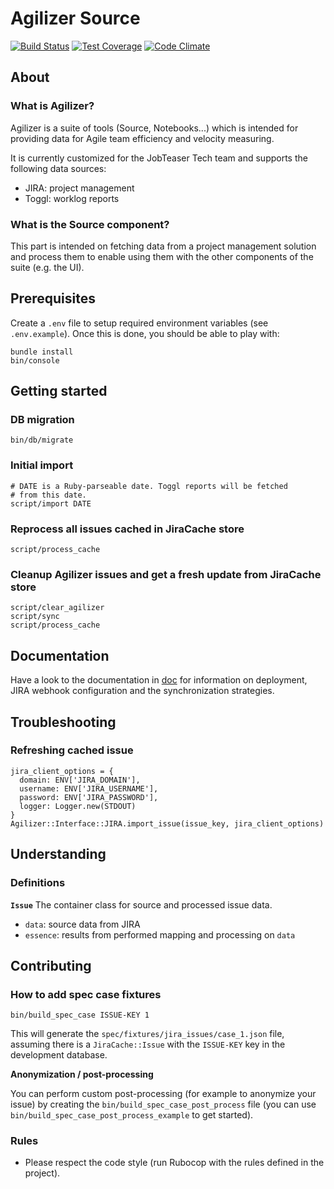 # Agilizer Source

[![Build Status](https://travis-ci.org/jobteaser/agilizer_source.svg?branch=master)](https://travis-ci.org/jobteaser/agilizer_source)
[![Test Coverage](https://codeclimate.com/repos/58cd572875a7ea0451000451/badges/9fbf2df5b14046b201be/coverage.svg)](https://codeclimate.com/repos/58cd572875a7ea0451000451/coverage)
[![Code Climate](https://codeclimate.com/repos/58cd572875a7ea0451000451/badges/9fbf2df5b14046b201be/gpa.svg)](https://codeclimate.com/repos/58cd572875a7ea0451000451/feed)

## About

### What is Agilizer?

Agilizer is a suite of tools (Source, Notebooks...) which is intended for
providing data for Agile team efficiency and velocity measuring.

It is currently customized for the JobTeaser Tech team and supports the
following data sources:

- JIRA: project management
- Toggl: worklog reports

### What is the Source component?

This part is intended on fetching data from a project management solution 
and process them to enable using them with the other components of the suite 
(e.g. the UI).

## Prerequisites

Create a `.env` file to setup required environment variables (see `.env.example`). 
Once this is done, you should be able to play with:

```
bundle install
bin/console
```

## Getting started

### DB migration

```
bin/db/migrate
```

### Initial import

```
# DATE is a Ruby-parseable date. Toggl reports will be fetched
# from this date.
script/import DATE
```

### Reprocess all issues cached in JiraCache store

```
script/process_cache
```

### Cleanup Agilizer issues and get a fresh update from JiraCache store

```
script/clear_agilizer
script/sync
script/process_cache
```

## Documentation

Have a look to the documentation in [doc](//doc) for information on deployment, JIRA webhook configuration and the synchronization strategies.

## Troubleshooting

### Refreshing cached issue

```
jira_client_options = {
  domain: ENV['JIRA_DOMAIN'],
  username: ENV['JIRA_USERNAME'],
  password: ENV['JIRA_PASSWORD'],
  logger: Logger.new(STDOUT)
}
Agilizer::Interface::JIRA.import_issue(issue_key, jira_client_options)
```

## Understanding

### Definitions

**`Issue`**
The container class for source and processed issue data.

- `data`: source data from JIRA
- `essence`: results from performed mapping and processing on `data`

## Contributing

### How to add spec case fixtures

```
bin/build_spec_case ISSUE-KEY 1
```

This will generate the `spec/fixtures/jira_issues/case_1.json` file, assuming there is a `JiraCache::Issue` with the `ISSUE-KEY` key in the development database.

**Anonymization / post-processing**

You can perform custom post-processing (for example to anonymize your issue) by creating the `bin/build_spec_case_post_process` file (you can use `bin/build_spec_case_post_process_example` to get started).

### Rules

- Please respect the code style (run Rubocop with the rules defined in the project).
